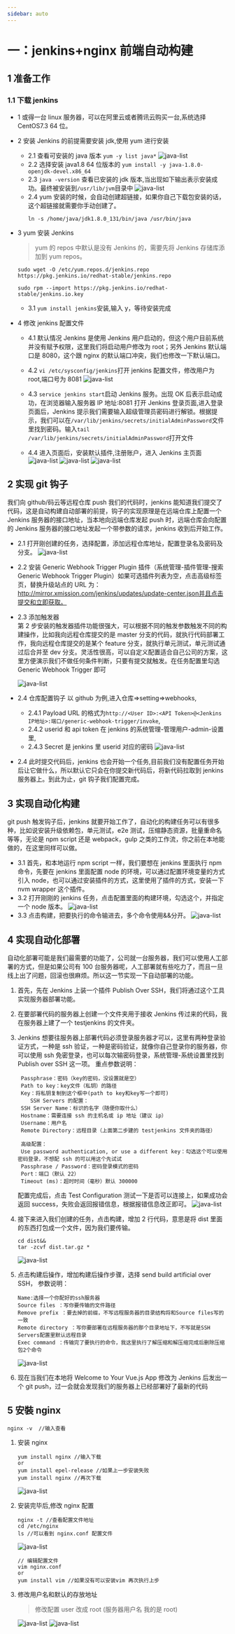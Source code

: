 ```yaml
---
sidebar: auto
---
```


# 一：jenkins+nginx 前端自动构建

## 1 准备工作

### 1.1 下载 jenkins

- 1 或得一台 linux 服务器，可以在阿里云或者腾讯云购买一台,系统选择 CentOS7.3 64 位。
- 2 安装 Jenkins 的前提需要安装 jdk,使用 yum 进行安装
  - 2.1 查看可安装的 java 版本 `yum -y list java*`
    ![java-list](~./images/java-list.png)
  - 2.2 选择安装 java1.8 64 位版本的 `yum install -y java-1.8.0-openjdk-devel.x86_64`
  - 2.3 `java -version` 查看已安装的 jdk 版本,当出现如下输出表示安装成功。最终被安装到`/usr/lib/jvm`目录中
    ![java-list](~./images/java-version.png)
  - 2.4 yum 安装的时候，会自动创建超链接，如果你自己下载包安装的话，这个超链接就需要你手动创建了。
    ```
    ln -s /home/java/jdk1.8.0_131/bin/java /usr/bin/java
    ```
- 3 yum 安装 Jenkins

  > yum 的 repos 中默认是没有 Jenkins 的，需要先将 Jenkins 存储库添加到 yum repos。

  ```
  sudo wget -O /etc/yum.repos.d/jenkins.repo https://pkg.jenkins.io/redhat-stable/jenkins.repo

  sudo rpm --import https://pkg.jenkins.io/redhat-stable/jenkins.io.key

  ```

  - 3.1 `yum install jenkins`安装,输入 y，等待安装完成

- 4 修改 jenkins 配置文件

  - 4.1 默认情况 Jenkins 是使用 Jenkins 用户启动的，但这个用户目前系统并没有赋予权限，这里我们将启动用户修改为 root；另外 Jenkins 默认端口是 8080，这个跟 nginx 的默认端口冲突，我们也修改一下默认端口。

  - 4.2 `vi /etc/sysconfig/jenkins`打开 jenkins 配置文件，修改用户为 root,端口号为 8081
    ![java-list](~./images/jenkins-conf.png)
  - 4.3 `service jenkins start`启动 Jenkins 服务。出现 OK 后表示启动成功，在浏览器输入服务器 IP 地址:8081 打开 Jenkins 登录页面,进入登录页面后，Jenkins 提示我们需要输入超级管理员密码进行解锁。根据提示，我们可以在`/var/lib/jenkins/secrets/initialAdminPassword`文件里找到密码。输入`tail /var/lib/jenkins/secrets/initialAdminPassword`打开文件
  - 4.4 进入页面后，安装默认插件,注册账户，进入 Jenkins 主页面
    ![java-list](~./images/jenkins-plugin-install.png)
    ![java-list](~./images/jenkins-create-user.png)
    ![java-list](~./images/jenkins-home.png)

## 2 实现 git 钩子

我们向 github/码云等远程仓库 push 我们的代码时，jenkins 能知道我们提交了代码，这是自动构建自动部署的前提，钩子的实现原理是在远端仓库上配置一个 Jenkins 服务器的接口地址，当本地向远端仓库发起 push 时，远端仓库会向配置的 Jenkins 服务器的接口地址发起一个带参数的请求，jenkins 收到后开始工作。

- 2.1 打开刚创建的任务，选择配置，添加远程仓库地址，配置登录名及密码及分支。
  ![java-list](~./images/jenkins-git.png)
- 2.2 安装 Generic Webhook Trigger Plugin 插件（系统管理-插件管理-搜索 Generic Webhook Trigger Plugin）如果可选插件列表为空，点击高级标签页，替换升级站点的 URL 为：http://mirror.xmission.com/jenkins/updates/update-center.json并且点击提交和立即获取。
- 2.3 添加触发器</br>
  第 2 步安装的触发器插件功能很强大，可以根据不同的触发参数触发不同的构建操作，比如我向远程仓库提交的是 master 分支的代码，就执行代码部署工作，我向远程仓库提交的是某个 feature 分支，就执行单元测试，单元测试通过后合并至 dev 分支。灵活性很高，可以自定义配置适合自己公司的方案，这里方便演示我们不做任何条件判断，只要有提交就触发。在任务配置里勾选 Generic Webhook Trigger 即可

  ![java-list](~./images/jenkins-webhook.png)

- 2.4 仓库配置钩子 以 github 为例,进入仓库=>setting=>webhooks,
  - 2.4.1 Payload URL 的格式为`http://<User ID>:<API Token>@<Jenkins IP地址>:端口/generic-webhook-trigger/invoke`,
  - 2.4.2 userid 和 api token 在 jenkins 的系统管理-管理用户-admin-设置里,
  - 2.4.3 Secret 是 jenkins 里 userid 对应的密码
    ![java-list](~./images/jenkins-github-webhooks.png)
- 2.4 此时提交代码后，jenkins 也会开始一个任务,目前我们没有配置任务开始后让它做什么，所以默认它只会在你提交新代码后，将新代码拉取到 jenkins 服务器上。到此为止，git 钩子我们配置完成。

## 3 实现自动化构建

git push 触发钩子后，jenkins 就要开始工作了，自动化的构建任务可以有很多种，比如说安装升级依赖包，单元测试，e2e 测试，压缩静态资源，批量重命名等等，无论是 npm script 还是 webpack，gulp 之类的工作流，你之前在本地能做的，在这里同样可以做。

- 3.1 首先，和本地运行 npm script 一样，我们要想在 jenkins 里面执行 npm 命令，先要在 jenkins 里面配置 node 的环境，可以通过配置环境变量的方式引入 node，也可以通过安装插件的方式，这里使用了插件的方式，安装一下 nvm wrapper 这个插件。
- 3.2 打开刚刚的 jenkins 任务，点击配置里面的构建环境，勾选这个，并指定一个 node 版本。
  ![java-list](~./images/jenkins-autobuild.png)
- 3.3 点击构建，把要执行的命令输进去，多个命令使用&&分开。
  ![java-list](~./images/jenkins-build-shell.png)

## 4 实现自动化部署

自动化部署可能是我们最需要的功能了，公司就一台服务器，我们可以使用人工部署的方式，但是如果公司有 100 台服务器呢，人工部署就有些吃力了，而且一旦线上出了问题，回滚也很麻烦。所以这一节实现一下自动部署的功能。

1. 首先，先在 Jenkins 上装一个插件 Publish Over SSH，我们将通过这个工具实现服务器部署功能。
2. 在要部署代码的服务器上创建一个文件夹用于接收 Jenkins 传过来的代码，我在服务器上建了一个 testjenkins 的文件夹。
3. Jenkins 想要往服务器上部署代码必须登录服务器才可以，这里有两种登录验证方式，一种是 ssh 验证，一种是密码验证，就像你自己登录你的服务器，你可以使用 ssh 免密登录，也可以每次输密码登录，系统管理-系统设置里找到 Publish over SSH 这一项。
   重点参数说明：

   ```
    Passphrase：密码（key的密码，没设置就是空）
    Path to key：key文件（私钥）的路径
    Key：将私钥复制到这个框中(path to key和key写一个即可)
       SSH Servers 的配置：
    SSH Server Name：标识的名字（随便你取什么）
    Hostname：需要连接 ssh 的主机名或 ip 地址（建议 ip）
    Username：用户名
    Remote Directory：远程目录（上面第二步建的 testjenkins 文件夹的路径）

    高级配置：
    Use password authentication, or use a different key：勾选这个可以使用密码登录，不想配 ssh 的可以用这个先试试
    Passphrase / Password：密码登录模式的密码
    Port：端口（默认 22）
    Timeout (ms)：超时时间（毫秒）默认 300000
   ```

   配置完成后，点击 Test Configuration 测试一下是否可以连接上，如果成功会返回 success，失败会返回报错信息，根据报错信息改正即可。
   ![java-list](~./images/jenkins-ssh.png)

4. 接下来进入我们创建的任务，点击构建，增加 2 行代码，意思是将 dist 里面的东西打包成一个文件，因为我们要传输。

   ```
   cd dist&&
   tar -zcvf dist.tar.gz *
   ```

   ![java-list](~./images/jenkins-shh-step.png)

5. 点击构建后操作，增加构建后操作步骤，选择 send build artificial over SSH， 参数说明：

   ```
   Name:选择一个你配好的ssh服务器
   Source files ：写你要传输的文件路径
   Remove prefix ：要去掉的前缀，不写远程服务器的目录结构将和Source files写的一致
   Remote directory ：写你要部署在远程服务器的那个目录地址下，不写就是SSH Servers配置里默认远程目录
   Exec command ：传输完了要执行的命令，我这里执行了解压缩和解压缩完成后删除压缩包2个命令

   ```

   ![java-list](~./images/jenkins-push-run.png)

6. 现在当我们在本地将 Welcome to Your Vue.js App 修改为 Jenkins 后发出一个 git push，过一会就会发现我们的服务器上已经部署好了最新的代码

## 5 安裝 nginx

```
nginx -v  //输入查看
```

1. 安装 nginx

   ```
   yum install nginx //输入下载
   or
   yum install epel-release //如果上一步安装失败
   yum install nginx //再次下载
   ```

   ![java-list](~./images/nginx-install.png)

2. 安装完毕后,修改 nginx 配置
   ```
   nginx -t //查看配置文件地址
   cd /etc/nginx
   ls //可以看到 nginx.conf 配置文件
   ```
   ![java-list](~./images/nginx-config.png)
   ```
   // 编辑配置文件
   vim nginx.conf
   or
   yum install vim //如果没有可以安装vim 再次执行上步
   ```
3. 修改用户名和默认的存放地址

   > 修改配置 user 改成 root (服务器用户名 我的是 root)

   ![java-list](~./images/nginx-config-user.png)
   ![java-list](~./images/nginx-location.png)
